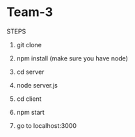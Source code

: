 # Team-3

STEPS

1. git clone

2. npm install (make sure you have node)

3. cd server

4. node server.js

5. cd client

6. npm start 

7. go to localhost:3000